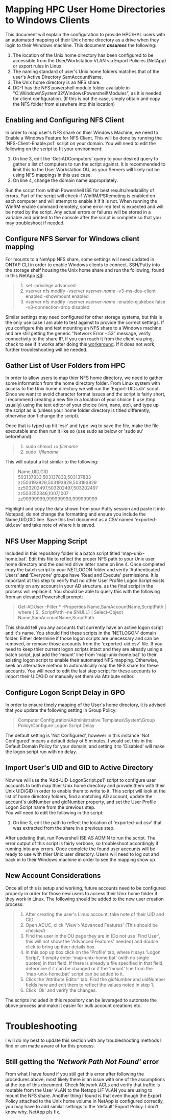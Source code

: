 # Mapping HPC User Home Directories to Windows Clients

This document will explain the configuration to provide HPC/HAL users with an automated mapping of their Unix home directory as a drive when they login to their Windows machine. This document _**assumes**_ the following:  
1. The location of the Unix home directory has been configured to be accessible from the User/Workstation VLAN via Export Policies (NetApp) or export rules in Linux.  
2. The naming standard of user's Unix home folders matches that of the user's Active Directory SamAccountName.  
3. The Unix home directory is an NFS share.  
4. DC-1 has the NFS powershell module folder available in "C:\Windows\System32\WindowsPowershell\Modules", as it is needed for client configuration. (If this is not the case, simply obtain and copy the NFS folder from elsewhere into this location)

## Enabling and Configuring NFS Client

In order to map user's NFS share on thier Windows Machine, we need to Enable a Windows Feature for NFS Client. This will be done by running the 'NFS-Client-Enable.ps1' script on your domain. You will need to edit the following on the script to fit your environment:  
1. On line 3, edit the 'Get-ADComputers' query to your desired query to gather a list of computers to run the script against. It is recommended to limit this to the User Workstation OU, as your Servers will likely not be using NFS mappings in this use case.  
2. On line 4, change the domain name appropriately.
		
Run the script from within Powershell ISE for best results/readability of errors. Part of the script will check if WinRM/PSRemoting is enabled on each computer and will attempt to enable it if it is not. When running the WinRM enable command remotely, some error red text is expected and will be noted by the script. Any actual errors or failures will be stored in a variable and printed to the console after the script is complete so that you may troubleshoot if needed.

## Configure NFS Server for Windows client mapping

For mounts to a NetApp NFS share, some settings will need updated in ONTAP CLI in order to enable Windows clients to connect. SSH/Putty into the storage shelf housing the Unix home share and run the following, found in this NetApp [KB](https://kb.netapp.com/onprem/ontap/da/NAS/Top_Windows_NFSv3.0_Issues%2C_Workarounds_and_Best_Practices#:~:text=Workaround%3A%20None-,Issue%203%3A,-%22Network%20Error%20%2D%2053):
> 1. set -privilege advanced
> 2. vserver nfs modify -vserver _vserver-name_ -v3-ms-dos-client enabled -showmount enabled
> 3. vserver nfs modify -vserver _vserver-name_ -enable-ejukebox false -v3-connection-drop disabled  

Similar settings may need configured for other storage systems, but this is the only use case I am able to test against to provide the correct settings. If you configure this and test mounting an NFS share to a Windows machine and are still getting the generic "Network Error - 53" message, verify connectivity to the share IP, if you can reach it from the client via ping, check to see if it works after doing this [workaround](https://learn.microsoft.com/en-us/archive/blogs/technet/sfu/getting-network-error-53-network-path-not-found). If it does not work, further troubleshooting will be needed.

## Gather List of User Folders from HPC

In order to allow users to map thier NFS home directory, we need to gather some information from the home directory folder. From Linux system with access to the Unix home directory we will run the 'Export-UIDs.sh' script. Since we want to avoid character format issues and the script is fairly short, I recommend creating a new file in a location of your choice (I use /tmp usually) using the text editor of your choice (vim, nano, etc), and type up the script as is (unless your home folder directory is titled differently, otherwise don't change the script).

Once that is typed up hit 'esc' and type :wq to save the file, make the file executable and then run it like so (use sudo as below or 'sudo su' beforehand):  
> 1. sudo chmod +x _filename_  
> 2. sudo ./_filename_

This will output a list similar to the following:  
> Name,UID,GID  
> 503137833,503137833,503137833  
> zz503193829,503193829,503193829  
> zz503202497,503202497,503202497  
> zz503252346,1007,1007  
> zz99999999,999999999,999999999  

Highlight and copy the data shown from your Putty session and paste it into Notepad, do not change the formatting and ensure you include the Name,UID,GID line. Save this text document as a CSV named 'exported-uid.csv' and take note of where it is saved.

## NFS User Mapping Script

Included in this repository folder is a batch script titled 'map-unix-home.bat'. Edit this file to reflect the proper NFS path to your Unix user home directory and the desired drive letter name on line 4. Once completed copy the batch script to your NETLOGON folder and verify 'Authenticated Users' **and** 'Everyone' groups have 'Read and Execute' permissions. It is important at this step to verify that no other User Profile Logon Script exists currently on any account in your AD structure, as the final script in the process will replace it. You should be able to query this with the following from an elevated Powershell prompt:  
> Get-ADUser -Filter * -Properties Name,SamAccountName,ScriptPath | where { $\_.ScriptPath -ne $NULL} | Select-Object Name,SamAccountName,ScriptPath
> <!-- NOTE: If you're reading this you're viewing the plain text version of this document, in the preceeding PS query remove the '\' in the 'where' block it is an escape character in Markdown -->

This should tell you any accounts that currently have an active logon script and it's name. You should find these scripts in the 'NETLOGON' domain folder. Either determine if those logon scripts are unecessary and can be removed, or remove those accounts from the 'exported-uid.csv' file. If you need to keep thier current logon scripts intact and they are already using a batch script, just add the 'mount' line from 'map-unix-home.bat' to their existing logon script to enable their automated NFS mapping. Otherwise, seek an alternative method to automatically map the NFS share for these accounts. You will need to edit the last step script for these accounts to import their UID/GID or manually set them via Attribute editor.

## Configure Logon Script Delay in GPO

In order to ensure timely mapping of the User's home directory, it is advised that you update the following setting in Group Policy:  
> Computer Configuration\Administrative Templates\System\Group Policy\Configure Logon Script Delay  

The default setting is 'Not Configured', however in this instance 'Not Configured' means a default delay of 5 minutes. I would set this in the Default Domain Policy for your domain, and setting it to 'Disabled' will make the logon script run with no delay.

## Import User's UID and GID to Active Directory

Now we will use the 'Add-UID-LogonScript.ps1' script to configure user accounts to both map thier Unix home directory and provide them with their Unix UID/GID in order to enable them to write to it. This script will look at the list of home directory folders, find a matching AD account, update the account's uidNumber and gidNumber property, and set the User Profile Logon Script name from the previous step.   
You will need to edit the following in the script:  
1. On line 3, edit the path to reflect the location of 'exported-uid.csv' that was extracted from the share in a previous step.  

After updating that, run Powershell ISE AS ADMIN to run the script. The error output of this script is fairly verbose, so troubleshoot accordingly if running into any errors. Once complete the found user accounts will be ready to use with thier Unix user directory. Users will need to log out and back in to their Windows machine in order to see the mapping show up.

## New Account Considerations

Once all of this is setup and working, future accounts need to be configured properly in order for those new users to access their Unix home folder if they work in Linux. The following should be added to the new user creation process:  

> 1. After creating the user's Linux account, take note of their UID and GID.
> 2. Open ADUC, click 'View'>'Advanced Features' (This should be _checked_)
> 3. Find the user in the OU page they are in (Do not use 'Find User', this will not show the 'Advanced Features' needed) and double click to bring up thier details box.
> 4. In this pop up box click on the 'Profile' tab, where it says 'Logon Script', if empty enter 'map-unix-home.bat' (with no single quotes) in that field. If there is already a file specified in that field, determine if it can be changed or if the 'mount' line from the 'map-unix-home.bat' script can be added to it.
> 5. Click the 'Attribute Editor' tab. Find the gidNumber and uidNumber fields here and edit them to reflect the values noted in step 1.
> 6. Click 'Ok' and verify the changes.  

The scripts included in this repository can be leveraged to automate the above process and make it easier for bulk account creations etc.

# Troubleshooting  

I will do my best to update this section with any troubleshooting methods I find or am made aware of for this process.  

## Still getting the _'Network Path Not Found'_ error  

From what I have found if you still get this error after following the procedures above, most likely there is an issue with one of the assumptions at the top of this document. Check Network ACLs and verify that traffic is routable from the User VLAN to the Netapp LIF VLAN you are using to mount the NFS share. Another thing I found is that even though the Export Policy attached to the Unix home volume in NetApp is configured correctly, you may have to add similar settings to the 'default' Export Policy. I don't know why. NetApp pls fix.

